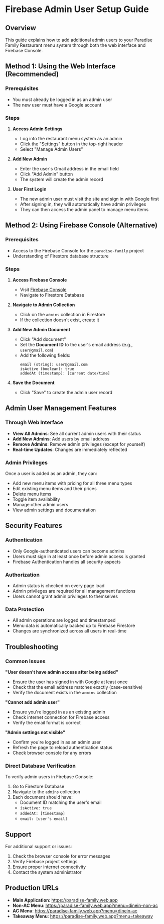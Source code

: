 # Firebase Admin User Setup Guide

## Overview
This guide explains how to add additional admin users to your Paradise Family Restaurant menu system through both the web interface and Firebase Console.

## Method 1: Using the Web Interface (Recommended)

### Prerequisites
- You must already be logged in as an admin user
- The new user must have a Google account

### Steps
1. **Access Admin Settings**
   - Log into the restaurant menu system as an admin
   - Click the "Settings" button in the top-right header
   - Select "Manage Admin Users"

2. **Add New Admin**
   - Enter the user's Gmail address in the email field
   - Click "Add Admin" button
   - The system will create the admin record

3. **User First Login**
   - The new admin user must visit the site and sign in with Google first
   - After signing in, they will automatically have admin privileges
   - They can then access the admin panel to manage menu items

## Method 2: Using Firebase Console (Alternative)

### Prerequisites
- Access to the Firebase Console for the `paradise-family` project
- Understanding of Firestore database structure

### Steps
1. **Access Firebase Console**
   - Visit [Firebase Console](https://console.firebase.google.com/project/paradise-family/firestore)
   - Navigate to Firestore Database

2. **Navigate to Admin Collection**
   - Click on the `admins` collection in Firestore
   - If the collection doesn't exist, create it

3. **Add New Admin Document**
   - Click "Add document"
   - Set the **Document ID** to the user's email address (e.g., `user@gmail.com`)
   - Add the following fields:
     ```
     email (string): user@gmail.com
     isActive (boolean): true
     addedAt (timestamp): [current date/time]
     ```

4. **Save the Document**
   - Click "Save" to create the admin user record

## Admin User Management Features

### Through Web Interface
- **View All Admins**: See all current admin users with their status
- **Add New Admins**: Add users by email address
- **Remove Admins**: Remove admin privileges (except for yourself)
- **Real-time Updates**: Changes are immediately reflected

### Admin Privileges
Once a user is added as an admin, they can:
- Add new menu items with pricing for all three menu types
- Edit existing menu items and their prices
- Delete menu items
- Toggle item availability
- Manage other admin users
- View admin settings and documentation

## Security Features

### Authentication
- Only Google-authenticated users can become admins
- Users must sign in at least once before admin access is granted
- Firebase Authentication handles all security aspects

### Authorization
- Admin status is checked on every page load
- Admin privileges are required for all management functions
- Users cannot grant admin privileges to themselves

### Data Protection
- All admin operations are logged and timestamped
- Menu data is automatically backed up to Firebase Firestore
- Changes are synchronized across all users in real-time

## Troubleshooting

### Common Issues

**"User doesn't have admin access after being added"**
- Ensure the user has signed in with Google at least once
- Check that the email address matches exactly (case-sensitive)
- Verify the document exists in the `admins` collection

**"Cannot add admin user"**
- Ensure you're logged in as an existing admin
- Check internet connection for Firebase access
- Verify the email format is correct

**"Admin settings not visible"**
- Confirm you're logged in as an admin user
- Refresh the page to reload authentication status
- Check browser console for any errors

### Direct Database Verification
To verify admin users in Firebase Console:
1. Go to Firestore Database
2. Navigate to the `admins` collection
3. Each document should have:
   - Document ID matching the user's email
   - `isActive: true`
   - `addedAt: [timestamp]`
   - `email: [user's email]`

## Support
For additional support or issues:
1. Check the browser console for error messages
2. Verify Firebase project settings
3. Ensure proper internet connectivity
4. Contact the system administrator

## Production URLs
- **Main Application**: https://paradise-family.web.app
- **Non-AC Menu**: https://paradise-family.web.app?menu=dinein-non-ac
- **AC Menu**: https://paradise-family.web.app?menu=dinein-ac  
- **Takeaway Menu**: https://paradise-family.web.app?menu=takeaway